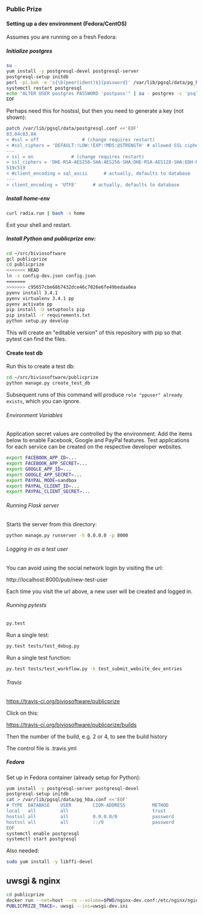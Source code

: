 ### Public Prize

#### Setting up a dev environment (Fedora/CentOS)

Assumes you are running on a fresh Fedora:

##### Initialize postgres

```bash
su -
yum install -y postgresql-devel postgresql-server
postgresql-setup initdb
perl -pi.bak -e 's{\b(peer|ident)$}{password}' /var/lib/pgsql/data/pg_hba.conf
systemctl restart postgresql
echo "ALTER USER postgres PASSWORD 'postpass'" | su - postgres -c 'psql template1'
EOF
```

Perhaps need this for hostssl, but then you need to generate a key (not shown):


```bash
patch /var/lib/pgsql/data/postgresql.conf <<'EOF'
83,84c83,84
< #ssl = off                # (change requires restart)
< #ssl_ciphers = 'DEFAULT:!LOW:!EXP:!MD5:@STRENGTH' # allowed SSL ciphers
---
> ssl = on              # (change requires restart)
> ssl_ciphers = 'DHE-RSA-AES256-SHA:AES256-SHA:DHE-RSA-AES128-SHA:EDH-RSA-DES-CBC3-SHA:RC4-SHA:HIGH:!ADH'   # allowed SSL ciphers
519c519
< #client_encoding = sql_ascii      # actually, defaults to database
---
> client_encoding = 'UTF8'      # actually, defaults to database
```

##### Install home-env

```bash
curl radia.run | bash -s home
```

Exit your shell and restart.

##### Install Python and publicprize env:

```bash
cd ~/src/biviosoftware
gcl publicprize
cd publicprize
<<<<<<< HEAD
ln -s config-dev.json config.json
=======
>>>>>>> c95657cbe68b7432dce46c7026e6fe49bedaa0ea
pyenv install 3.4.1
pyenv virtualenv 3.4.1 pp
pyenv activate pp
pip install -U setuptools pip
pip install -r requirements.txt
python setup.py develop
```

This will create an "editable version" of this repository with pip so
that pytest can find the files.

#### Create test db

Run this to create a test db:

```bash
cd ~/src/biviosoftware/publicprize
python manage.py create_test_db
```

Subsequent runs of this command will produce
`role "ppuser" already exists`, which you can ignore.

###### Environment Variables

Application secret values are controlled by the environment. Add the
items below to enable Facebook, Google and PayPal features. Test
applications for each service can be created on the respective
developer websites.

```bash
export FACEBOOK_APP_ID=...
export FACEBOOK_APP_SECRET=...
export GOOGLE_APP_ID=...
export GOOGLE_APP_SECRET=...
export PAYPAL_MODE=sandbox
export PAYPAL_CLIENT_ID=...
export PAYPAL_CLIENT_SECRET=...
```

###### Running Flask server

Starts the server from this directory:

```bash
python manage.py runserver -h 0.0.0.0 -p 8000
```

###### Logging in as a test user

You can avoid using the social network login by visiting the url:

http://localhost:8000/pub/new-test-user

Each time you visit the url above, a new user will be created and
logged in.

###### Running pytests

```bash
py.test
```

Run a single test:

```bash
py.test tests/test_debug.py
```

Run a single test function:

```bash
py.test tests/test_workflow.py -k test_submit_website_dev_entries
```

###### Travis

https://travis-ci.org/biviosoftware/publicprize

Click on this:

https://travis-ci.org/biviosoftware/publicprize/builds

Then the number of the build, e.g. 2 or 4, to see the build history

The control file is .travis.yml


##### Fedora

Set up in Fedora container (already setup for Python):

```bash
yum install -y postgresql-server postgresql-devel
postgresql-setup initdb
cat > /var/lib/pgsql/data/pg_hba.conf <<'EOF'
# TYPE  DATABASE    USER        CIDR-ADDRESS          METHOD
local   all         all                               trust
hostssl all         all         0.0.0.0/0             password
hostssl all         all         ::/0                  password
EOF
systemctl enable postgresql
systemctl start postgresql
```

Also needed:

```bash
sudo yum install -y libffi-devel
```


## uwsgi & nginx

```bash
cd publicprize
docker run --net=host --rm --volume=$PWD/nginx-dev.conf:/etc/nginx/nginx.conf nginx
PUBLICPRIZE_TRACE=. uwsgi --ini=uwsgi-dev.ini
```
